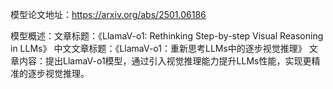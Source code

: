模型论文地址：https://arxiv.org/abs/2501.06186

模型概述：文章标题：《LlamaV-o1: Rethinking Step-by-step Visual Reasoning in LLMs》
中文文章标题：《LlamaV-o1：重新思考LLMs中的逐步视觉推理》
文章内容：提出LlamaV-o1模型，通过引入视觉推理能力提升LLMs性能，实现更精准的逐步视觉推理。

